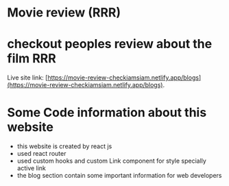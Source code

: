 # Movie review (RRR)

# checkout peoples review about the film RRR

Live site link: [https://movie-review-checkiamsiam.netlify.app/blogs](https://movie-review-checkiamsiam.netlify.app/blogs).

# Some Code information about this website

- this website is created by react js
- used react router
- used custom hooks and custom Link component for style specially active link
- the blog section contain some important information for web developers
